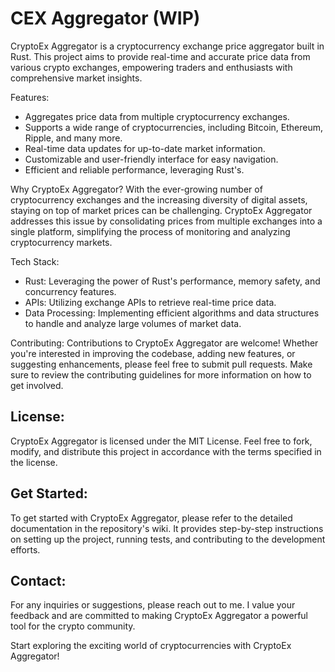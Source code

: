 # CEX Aggregator (WIP)

CryptoEx Aggregator is a cryptocurrency exchange price aggregator built in Rust. This project aims to provide real-time and accurate price data from various crypto exchanges, empowering traders and enthusiasts with comprehensive market insights.

Features:
- Aggregates price data from multiple cryptocurrency exchanges.
- Supports a wide range of cryptocurrencies, including Bitcoin, Ethereum, Ripple, and many more.
- Real-time data updates for up-to-date market information.
- Customizable and user-friendly interface for easy navigation.
- Efficient and reliable performance, leveraging Rust's.

Why CryptoEx Aggregator?
With the ever-growing number of cryptocurrency exchanges and the increasing diversity of digital assets, staying on top of market prices can be challenging. CryptoEx Aggregator addresses this issue by consolidating prices from multiple exchanges into a single platform, simplifying the process of monitoring and analyzing cryptocurrency markets.

Tech Stack:
- Rust: Leveraging the power of Rust's performance, memory safety, and concurrency features.
- APIs: Utilizing exchange APIs to retrieve real-time price data.
- Data Processing: Implementing efficient algorithms and data structures to handle and analyze large volumes of market data.

Contributing:
Contributions to CryptoEx Aggregator are welcome! Whether you're interested in improving the codebase, adding new features, or suggesting enhancements, please feel free to submit pull requests. Make sure to review the contributing guidelines for more information on how to get involved.

## License:
CryptoEx Aggregator is licensed under the MIT License. Feel free to fork, modify, and distribute this project in accordance with the terms specified in the license.

##  Get Started:
To get started with CryptoEx Aggregator, please refer to the detailed documentation in the repository's wiki. It provides step-by-step instructions on setting up the project, running tests, and contributing to the development efforts.

##  Contact:
For any inquiries or suggestions, please reach out to me. I value your feedback and are committed to making CryptoEx Aggregator a powerful tool for the crypto community.

Start exploring the exciting world of cryptocurrencies with CryptoEx Aggregator!
